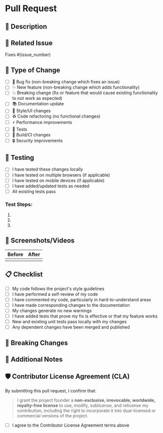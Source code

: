 # Pull Request

## 📝 Description

<!-- Provide a brief description of the changes in this PR -->

## 🔗 Related Issue

<!-- Link to the issue that this PR addresses -->
Fixes #(issue_number)

## 🎯 Type of Change

<!-- Mark the relevant option with an "x" -->

- [ ] 🐛 Bug fix (non-breaking change which fixes an issue)
- [ ] ✨ New feature (non-breaking change which adds functionality)
- [ ] 💥 Breaking change (fix or feature that would cause existing functionality to not work as expected)
- [ ] 📚 Documentation update
- [ ] 🎨 Style/UI changes
- [ ] ♻️ Code refactoring (no functional changes)
- [ ] ⚡ Performance improvements
- [ ] 🧪 Tests
- [ ] 🔧 Build/CI changes
- [ ] 🔒 Security improvements

## 🧪 Testing

<!-- Describe the tests that you ran to verify your changes -->

- [ ] I have tested these changes locally
- [ ] I have tested on multiple browsers (if applicable)
- [ ] I have tested on mobile devices (if applicable)
- [ ] I have added/updated tests as needed
- [ ] All existing tests pass

### Test Steps:
1. 
2. 
3. 

## 📱 Screenshots/Videos

<!-- Add screenshots or videos demonstrating the changes (if applicable) -->

| Before | After |
|--------|-------|
| <!-- Screenshot/video --> | <!-- Screenshot/video --> |

## 📋 Checklist

<!-- Mark completed items with an "x" -->

- [ ] My code follows the project's style guidelines
- [ ] I have performed a self-review of my code
- [ ] I have commented my code, particularly in hard-to-understand areas
- [ ] I have made corresponding changes to the documentation
- [ ] My changes generate no new warnings
- [ ] I have added tests that prove my fix is effective or that my feature works
- [ ] New and existing unit tests pass locally with my changes
- [ ] Any dependent changes have been merged and published

## 🔄 Breaking Changes

<!-- If this is a breaking change, describe what changes users need to make -->

## 📄 Additional Notes

<!-- Add any additional notes, considerations, or context -->

## 🛡️ Contributor License Agreement (CLA)

By submitting this pull request, I confirm that:

> I grant the project founder a **non-exclusive, irrevocable, worldwide, royalty-free license** to use, modify, sublicense, and relicense my contribution, including the right to incorporate it into dual-licensed or commercial versions of the project.

- [ ] I agree to the Contributor License Agreement terms above